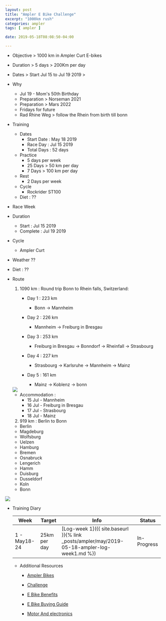 ```yaml
---
layout: post
title: "Ampler E Bike Challenge"
excerpt: "1000km rush"
categories: ampler
tags: [ ampler ]

date: 2019-05-18T08:08:50-04:00

---
```


* Objective > 1000 km in Ampler Curt E-bikes

* Duration > 5 days > 200Km  per day

* Dates > Start Jul 15 to Jul 19 2019 >

* Why
  * Jul 19 - Mom's 50th Birthday
  * Preparation > Norseman 2021  
  * Preparation > Mars 2022
  * Fridays for future
  * Rad Rhine Weg > follow the Rhein from birth till bonn


* Training
  * Dates
    * Start Date : May 18 2019
    * Race Day : Jul 15 2019
    * Total Days : 52 days
  * Practice
      * 5 days per week
      * 25 Days > 50 km per day
      * 7 Days > 100 km per day
  * Rest
    * 2 Days per week
  * Cycle
    * Rockrider ST100
  * Diet : ??


 * Race Week
  * Duration
    * Start : Jul 15 2019
    * Complete : Jul 19 2019
  * Cycle
    * Ampler Curt
  * Weather ??  
  * Diet : ??

* Route
  1. 1090 km : Round trip  Bonn to Rhein falls, Switzerland:
      * Day 1 : 223 km
        * Bonn -> Mannheim

      * Day 2 : 226 km
        * Mannheim -> Freiburg in Bresgau

      * Day 3 : 253 km
        * Freiburg in Bresgau -> Bonndorf -> Rheinfall -> Strasbourg

      * Day 4 : 227 km
        * Strasbourg -> Karlsruhe -> Mannheim -> Mainz

      * Day 5 : 161 km
        * Mainz -> Koblenz -> bonn

  <img src="{{site.baseurl}}/assets/images/ampler-route-bonn-rheinfalls-bonn.png">


  * Accommodation :
    * 15 Jul - Mannheim
    * 16 Jul - Freiburg in Bresgau
    * 17 Jul - Strasbourg
    * 18 Jul - Mainz



  2. 919 km : Berlin to Bonn
    * Berlin
    * Magdeburg
    * Wolfsburg
    * Uelzen
    * Hamburg
    * Bremen
    * Osnabruck
    * Lengerich
    * Hamm
    * Duisburg
    * Dusseldorf
    * Koln
    * Bonn


<img src="{{site.baseurl}}/assets/images/ampler-route-berlin-bonn.png">

* Training Diary

  | Week | Target | Info | Status |
  |-------|-------|-------|-------|
  | 1 - May18-24| 25km per day| [Log-week 1]({{ site.baseurl }}{% link _posts/ampler/may/2019-05-18-ampler-log-week1.md %}) | In-Progress|



  * Additional Resources
    * [Ampler Bikes](https://amplerbikes.com/en/e-bikes)

    * [Challenge](https://amplerbikes.typeform.com/to/XazWFH)

    * [E Bike Benefits](https://amplerbikes.com/en/ebike-benefits)

    * [E Bike Buying Guide](https://amplerbikes.com/en/ebike-buying-guide)

    * [Motor And electronics](https://amplerbikes.com/en/ebike-motors-and-electronics)
